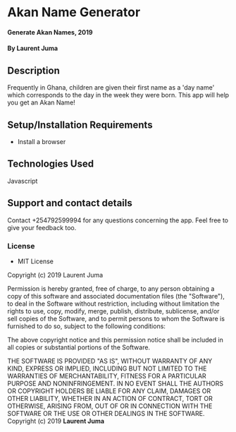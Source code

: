 # Akan Name Generator
#### Generate Akan Names, 2019
#### By **Laurent Juma**
## Description
Frequently in Ghana, children are given their first name as a 'day name' which corresponds to the day in the week they were born.
This app will help you get an Akan Name!
## Setup/Installation Requirements
* Install a browser
## Technologies Used
Javascript
## Support and contact details
Contact +254792599994 for any questions concerning the app. Feel free to give your feedback too.
### License
* MIT License

Copyright (c) 2019 Laurent Juma

Permission is hereby granted, free of charge, to any person obtaining a copy
of this software and associated documentation files (the "Software"), to deal
in the Software without restriction, including without limitation the rights
to use, copy, modify, merge, publish, distribute, sublicense, and/or sell
copies of the Software, and to permit persons to whom the Software is
furnished to do so, subject to the following conditions:

The above copyright notice and this permission notice shall be included in all
copies or substantial portions of the Software.

THE SOFTWARE IS PROVIDED "AS IS", WITHOUT WARRANTY OF ANY KIND, EXPRESS OR
IMPLIED, INCLUDING BUT NOT LIMITED TO THE WARRANTIES OF MERCHANTABILITY,
FITNESS FOR A PARTICULAR PURPOSE AND NONINFRINGEMENT. IN NO EVENT SHALL THE
AUTHORS OR COPYRIGHT HOLDERS BE LIABLE FOR ANY CLAIM, DAMAGES OR OTHER
LIABILITY, WHETHER IN AN ACTION OF CONTRACT, TORT OR OTHERWISE, ARISING FROM,
OUT OF OR IN CONNECTION WITH THE SOFTWARE OR THE USE OR OTHER DEALINGS IN THE
SOFTWARE.
Copyright (c) 2019 **Laurent Juma**
